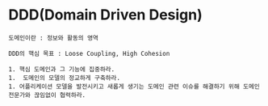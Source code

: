 # DDD(Domain Driven Design)

```
도메인이란 : 정보와 활동의 영역

DDD의 핵심 목표 : Loose Coupling, High Cohesion

1. 핵심 도메인과 그 기능에 집중하라.
1.  도메인의 모델의 정교하게 구축하라.
1. 어플리케이션 모델을 발전시키고 새롭게 생기는 도메인 관련 이슈를 해결하기 위해 도메인 전문가와 끊임없이 협력하라.
```